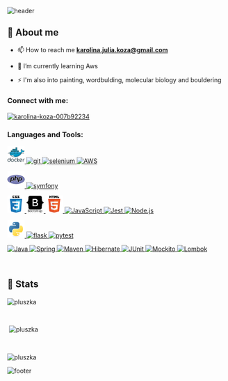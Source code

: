 ![header](https://capsule-render.vercel.app/api?type=waving&color=gradient&customColorList=8&height=400&section=header&text=Hi%20👋,%20I'm%20Karolina%20Koza%20&fontSize=50&animation=fadeIn&fontAlignY=30&desc=A%20junior%20software%20developer%20from%20Poland&descAlignY=50)

 <h2>🍰 About me</h2>

- 📫 How to reach me **karolina.julia.koza@gmail.com**

- 🌱 I’m currently learning Aws

- ⚡ I'm also into painting, wordbulding, molecular biology and bouldering

<h3 align="left">Connect with me:</h3>
<p align="left">
<a href="https://linkedin.com/in/karolina-koza-007b92234" target="blank"><img align="center" src="https://raw.githubusercontent.com/rahuldkjain/github-profile-readme-generator/master/src/images/icons/Social/linked-in-alt.svg" alt="karolina-koza-007b92234" height="30" width="40" /></a>
</p>

<h3 align="left">Languages and Tools:</h3>
<p align="left">
<a href="https://www.docker.com/" target="_blank" rel="noreferrer"> <img src="https://raw.githubusercontent.com/devicons/devicon/master/icons/docker/docker-original-wordmark.svg" alt="docker" width="40" height="40"/> </a>
<a href="https://git-scm.com/" target="_blank" rel="noreferrer"> <img src="https://www.vectorlogo.zone/logos/git-scm/git-scm-icon.svg" alt="git" width="40" height="40"/> </a>
<a href="https://www.selenium.dev" target="_blank" rel="noreferrer"> <img src="https://raw.githubusercontent.com/detain/svg-logos/780f25886640cef088af994181646db2f6b1a3f8/svg/selenium-logo.svg" alt="selenium" width="40" height="40"/> </a>
<a href="https://aws.amazon.com" target="_blank" rel="noreferrer"> <img src="https://user-images.githubusercontent.com/25181517/183896132-54262f2e-6d98-41e3-8888-e40ab5a17326.png" alt="AWS" width="40" height="40"/> </a>
 
<a href="https://www.php.net" target="_blank" rel="noreferrer"> <img src="https://raw.githubusercontent.com/devicons/devicon/master/icons/php/php-original.svg" alt="php" width="40" height="40"/> </a> 
<a href="https://symfony.com" target="_blank" rel="noreferrer"> <img src="https://symfony.com/logos/symfony_black_03.svg" alt="symfony" width="40" height="40"/> </a> 

<a href="https://www.w3schools.com/css/" target="_blank" rel="noreferrer"> <img src="https://raw.githubusercontent.com/devicons/devicon/master/icons/css3/css3-original-wordmark.svg" alt="css3" width="40" height="40"/> </a>
<a href="https://getbootstrap.com" target="_blank" rel="noreferrer"> <img src="https://raw.githubusercontent.com/devicons/devicon/master/icons/bootstrap/bootstrap-plain-wordmark.svg" alt="bootstrap" width="40" height="40"/> </a> 
<a href="https://www.w3.org/html/" target="_blank" rel="noreferrer"> <img src="https://raw.githubusercontent.com/devicons/devicon/master/icons/html5/html5-original-wordmark.svg" alt="html5" width="40" height="40"/> </a>
<a href="https://www.w3schools.com/js/" target="_blank" rel="noreferrer"> <img src="https://user-images.githubusercontent.com/25181517/117447155-6a868a00-af3d-11eb-9cfe-245df15c9f3f.png" alt="JavaScript" width="40" height="40"/> </a>
<a href="https://jestjs.io" target="_blank" rel="noreferrer"> <img src="https://user-images.githubusercontent.com/25181517/187955005-f4ca6f1a-e727-497b-b81b-93fb9726268e.png" alt="Jest" width="40" height="40"/> </a>
<a href="https://nodejs.org/en" target="_blank" rel="noreferrer"> <img src="https://user-images.githubusercontent.com/25181517/183568594-85e280a7-0d7e-4d1a-9028-c8c2209e073c.png" alt="Node.js" width="40" height="40"/> </a>

<a href="https://www.python.org" target="_blank" rel="noreferrer"> <img src="https://raw.githubusercontent.com/devicons/devicon/master/icons/python/python-original.svg" alt="python" width="40" height="40"/> </a> 
<a href="https://flask.palletsprojects.com/" target="_blank" rel="noreferrer"> <img src="https://www.vectorlogo.zone/logos/pocoo_flask/pocoo_flask-icon.svg" alt="flask" width="40" height="40"/> </a> 
<a href="https://docs.pytest.org" target="_blank" rel="noreferrer"> <img src="https://user-images.githubusercontent.com/25181517/184117132-9e89a93b-65fb-47c3-91e7-7d0f99e7c066.png" alt="pytest" width="40" height="40"/> </a>

<a href="https://www.java.com/en/" target="_blank" rel="noreferrer"> <img src="https://user-images.githubusercontent.com/25181517/117201156-9a724800-adec-11eb-9a9d-3cd0f67da4bc.png" alt="Java" width="40" height="40"/> </a>
<a href="https://spring.io" target="_blank" rel="noreferrer"> <img src="https://user-images.githubusercontent.com/25181517/117201470-f6d56780-adec-11eb-8f7c-e70e376cfd07.png" alt="Spring" width="40" height="40"/> </a>
<a href="https://maven.apache.org" target="_blank" rel="noreferrer"> <img src="https://user-images.githubusercontent.com/25181517/117207242-07d5a700-adf4-11eb-975e-be04e62b984b.png" alt="Maven" width="40" height="40"/> </a>
<a href="https://hibernate.org" target="_blank" rel="noreferrer"> <img src="https://user-images.githubusercontent.com/25181517/117207493-49665200-adf4-11eb-808e-a9c0fcc2a0a0.png" alt="Hibernate" width="40" height="40"/> </a>
<a href="https://junit.org/junit5/" target="_blank" rel="noreferrer"> <img src="https://user-images.githubusercontent.com/25181517/117533873-484d4480-afef-11eb-9fad-67c8605e3592.png" alt="JUnit" width="40" height="40"/> </a>
<a href="https://site.mockito.org" target="_blank" rel="noreferrer"> <img src="https://user-images.githubusercontent.com/25181517/183892181-ad32b69e-3603-418c-b8e7-99e976c2a784.png" alt="Mockito" width="40" height="40"/> </a>
<a href="https://projectlombok.org" target="_blank" rel="noreferrer"> <img src="https://user-images.githubusercontent.com/25181517/190229463-87fa862f-ccf0-48da-8023-940d287df610.png" alt="Lombok" width="40" height="40"/> </a>


</p>
<br>
<h2>🚀 Stats</h2>

<p><img align="center" src="https://github-readme-stats.vercel.app/api/top-langs?username=pluszka&show_icons=true&locale=en&layout=compact" alt="pluszka" /></p>
<br>

<p>&nbsp;<img align="center" src="https://github-readme-stats.vercel.app/api?username=pluszka&show_icons=true&locale=en" alt="pluszka" /></p>
<br>

<p><img align="center" src="https://github-readme-streak-stats.herokuapp.com/?user=pluszka&" alt="pluszka" /></p>

![footer](https://capsule-render.vercel.app/api?type=waving&color=gradient&customColorList=8&height=200&section=footer&text=%20&fontSize=90)
